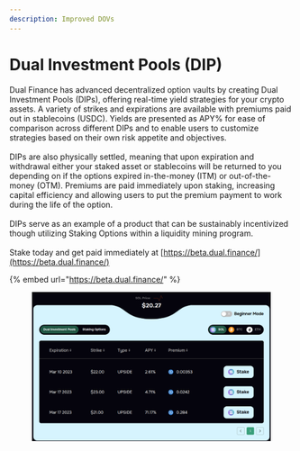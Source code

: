 ```yaml
---
description: Improved DOVs
---
```


# Dual Investment Pools (DIP)

Dual Finance has advanced decentralized option vaults by creating Dual Investment Pools (DIPs), offering real-time yield strategies for your crypto assets. A variety of strikes and expirations are available with premiums paid out in stablecoins (USDC). Yields are presented as APY% for ease of comparison across different DIPs and to enable users to customize strategies based on their own risk appetite and objectives.\
\
DIPs are also physically settled, meaning that upon expiration and withdrawal either your staked asset or stablecoins will be returned to you depending on if the options expired in-the-money (ITM) or out-of-the-money (OTM). Premiums are paid immediately upon staking, increasing capital efficiency and allowing users to put the premium payment to work during the life of the option.\
\
DIPs serve as an example of a product that can be sustainably incentivized though utilizing Staking Options within a liquidity mining program.\
\
Stake today and get paid immediately at [https://beta.dual.finance/](https://beta.dual.finance/)

{% embed url="https://beta.dual.finance/" %}

<figure><img src="../../.gitbook/assets/DIP" alt=""><figcaption></figcaption></figure>

